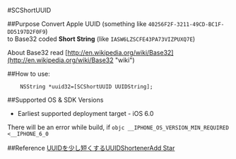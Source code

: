 #SCShortUUID

##Purpose
Convert Apple UUID (something like `40256F2F-3211-49CD-BC1F-DD5197D2F0F9`)  
to Base32 coded **Short String** (like `IASW6LZSCFE43PA73VIZPUXQ7E`)  


About Base32 read  [http://en.wikipedia.org/wiki/Base32](http://en.wikipedia.org/wiki/Base32 "wiki")



##How to use:  

```objc
    NSString *uuid32=[SCShortUUID UUIDString];
```

##Supported OS & SDK Versions
*  Earliest supported deployment target - iOS 6.0

There will be an error while build, if  ```objc __IPHONE_OS_VERSION_MIN_REQUIRED <__IPHONE_6_0```

##Reference
[UUIDを少し短くするUUIDShortenerAdd Star](http://d.hatena.ne.jp/KishikawaKatsumi/20131031/1383235295)
